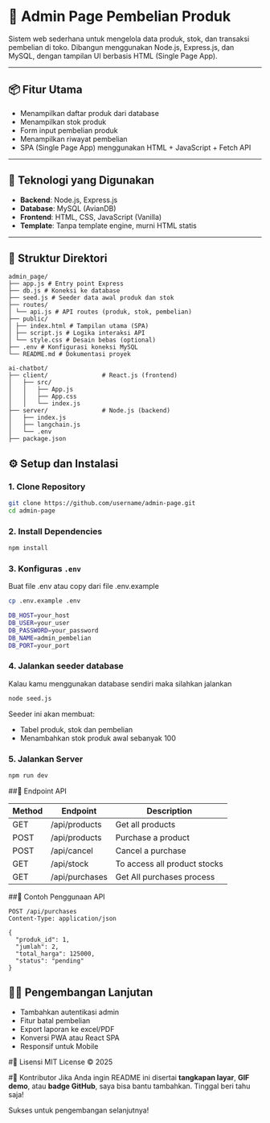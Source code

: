 # 🛒 Admin Page Pembelian Produk

Sistem web sederhana untuk mengelola data produk, stok, dan transaksi pembelian di toko. Dibangun menggunakan Node.js, Express.js, dan MySQL, dengan tampilan UI berbasis HTML (Single Page App).

---

## 📦 Fitur Utama

- Menampilkan daftar produk dari database
- Menampilkan stok produk
- Form input pembelian produk
- Menampilkan riwayat pembelian
- SPA (Single Page App) menggunakan HTML + JavaScript + Fetch API

---

## 🧰 Teknologi yang Digunakan

- **Backend**: Node.js, Express.js
- **Database**: MySQL (AvianDB)
- **Frontend**: HTML, CSS, JavaScript (Vanilla)
- **Template**: Tanpa template engine, murni HTML statis

---

## 📁 Struktur Direktori

```
admin_page/
├── app.js # Entry point Express
├── db.js # Koneksi ke database
├── seed.js # Seeder data awal produk dan stok
├── routes/
│ └── api.js # API routes (produk, stok, pembelian)
├── public/
│ ├── index.html # Tampilan utama (SPA)
│ ├── script.js # Logika interaksi API
│ └── style.css # Desain bebas (optional)
├── .env # Konfigurasi koneksi MySQL
└── README.md # Dokumentasi proyek
```

```
ai-chatbot/
├── client/               # React.js (frontend)
│   ├── src/
│   │   ├── App.js
│   │   ├── App.css
│   │   └── index.js
├── server/               # Node.js (backend)
│   ├── index.js
│   ├── langchain.js
│   └── .env
├── package.json

```

## ⚙️ Setup dan Instalasi

### 1. Clone Repository

```bash
git clone https://github.com/username/admin-page.git
cd admin-page
```

### 2. Install Dependencies

```bash
npm install
```

### 3. Konfiguras `.env`

Buat file .env atau copy dari file .env.example

```bash
cp .env.example .env
```

```bash
DB_HOST=your_host
DB_USER=your_user
DB_PASSWORD=your_password
DB_NAME=admin_pembelian
DB_PORT=your_port
```

### 4. Jalankan seeder database

Kalau kamu menggunakan database sendiri maka silahkan jalankan

```bash
node seed.js
```

Seeder ini akan membuat:

- Tabel produk, stok dan pembelian
- Menambahkan stok produk awal sebanyak 100

### 5. Jalankan Server

```bash
npm run dev
```

##📌 Endpoint API

| Method | Endpoint       | Description                  |
| ------ | -------------- | ---------------------------- |
| GET    | /api/products  | Get all products             |
| POST   | /api/products  | Purchase a product           |
| POST   | /api/cancel    | Cancel a purchase            |
| GET    | /api/stock     | To access all product stocks |
| GET    | /api/purchases | Get All purchases process    |

##🧪 Contoh Penggunaan API

```http
POST /api/purchases
Content-Type: application/json

{
  "produk_id": 1,
  "jumlah": 2,
  "total_harga": 125000, 
  "status": "pending"
}
```

## 👨‍💻 Pengembangan Lanjutan
* Tambahkan autentikasi admin 
* Fitur batal pembelian 
* Export laporan ke excel/PDF
* Konversi PWA atau React SPA
* Responsif untuk Mobile 

#📝 Lisensi
MIT License © 2025

#🙌 Kontributor
Jika Anda ingin README ini disertai **tangkapan layar**, **GIF demo**, atau **badge GitHub**, saya bisa bantu tambahkan. Tinggal beri tahu saja!

Sukses untuk pengembangan selanjutnya!
